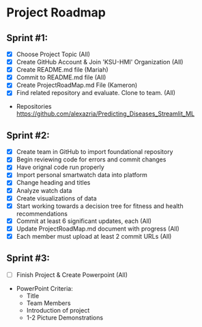 # Project Roadmap 

## Sprint #1:
  - [x] Choose Project Topic (All)
  - [x] Create GitHub Account & Join 'KSU-HMI' Organization (All)
  - [x] Create README.md file (Mariah)
  - [x] Commit to README.md file (All)
  - [x] Create ProjectRoadMap.md File (Kameron)
  - [x] Find related repository and evaluate. Clone to team. (All)
  -   Repositories
      https://github.com/alexazria/Predicting_Diseases_Streamlit_ML

## Sprint #2:
- [x] Create team in GitHub to import foundational repository
- [x] Begin reviewing code for errors and commit changes
- [x] Have orignal code run properly
- [x] Import personal smartwatch data into platform
- [x] Change heading and titles
- [x] Analyze watch data
- [x] Create visualizations of data
- [x] Start working towards a decision tree for fitness and health recommendations
- [x] Commit at least 6 significant updates, each (All)
- [x] Update ProjectRoadMap.md document with progress (All)
- [x] Each member must upload at least 2 commit URLs (All)

## Sprint #3:
- [ ] Finish Project & Create Powerpoint (All)
- PowerPoint Criteria:
  - Title
  - Team Members
  - Introduction of project
  - 1-2 Picture Demonstrations 
